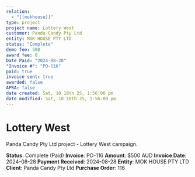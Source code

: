 ```yaml
---
relation:
  - "[[mokhouse]]"
type: project
project name: Lottery West
customer: Panda Candy Pty Ltd
entity: MOK HOUSE PTY LTD
status: "Complete"
demo fee: 500
award fee: 0
Date Paid: "2024-08-28"
"Invoice #": "PO-116"
paid: true
invoice sent: true
awarded: false
APRA: false
date created: Sat, 10 18th 25, 1:56:00 pm
date modified: Sat, 10 18th 25, 1:56:00 pm
---
```


# Lottery West

Panda Candy Pty Ltd project - Lottery West campaign.

**Status**: Complete (Paid)
**Invoice**: PO-116
**Amount**: $500 AUD
**Invoice Date**: 2024-08-28
**Payment Received**: 2024-08-28
**Entity**: MOK HOUSE PTY LTD
**Client**: Panda Candy Pty Ltd
**Purchase Order**: 116
